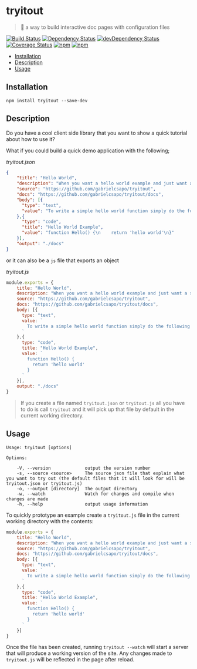 # tryitout

> 🎩 a way to build interactive doc pages with configuration files

[![Build Status](https://travis-ci.org/gabrielcsapo/tryitout.svg?branch=master)](https://travis-ci.org/gabrielcsapo/tryitout)
[![Dependency Status](https://david-dm.org/gabrielcsapo/tryitout.svg)](https://david-dm.org/gabrielcsapo/tryitout)
[![devDependency Status](https://david-dm.org/gabrielcsapo/tryitout/dev-status.svg)](https://david-dm.org/gabrielcsapo/tryitout#info=devDependencies)
[![Coverage Status](https://lcov-server.herokuapp.com/badge/github%2Ecom/gabrielcsapo/tryitout.svg)](https://lcov-server.herokuapp.com/coverage/github%2Ecom/gabrielcsapo/tryitout)
[![npm](https://img.shields.io/npm/dt/tryitout.svg?maxAge=2592000)]()
[![npm](https://img.shields.io/npm/dm/tryitout.svg?maxAge=2592000)]()


<!-- TOC depthFrom:2 depthTo:6 withLinks:1 updateOnSave:1 orderedList:0 -->

- [Installation](#installation)
- [Description](#description)
- [Usage](#usage)

<!-- /TOC -->

## Installation

```
npm install tryitout --save-dev
```

## Description

Do you have a cool client side library that you want to show a quick tutorial about how to use it?

What if you could build a quick demo application with the following;

_tryitout.json_
```json
{
    "title": "Hello World",
    "description": "When you want a hello world example and just want a simple example cli",
    "source": "https://github.com/gabrielcsapo/tryitout",
    "docs": "https://github.com/gabrielcsapo/tryitout/docs",
    "body": [{
      "type": "text",
      "value": "To write a simple hello world function simply do the following"
    },{
      "type": "code",
      "title": "Hello World Example",
      "value": "function Hello() {\n    return 'hello world'\n}"
    }],
    "output": "./docs"
}
```

or it can also be a `js` file that exports an object

_tryitout.js_
```js
module.exports = {
    title: "Hello World",
    description: "When you want a hello world example and just want a simple example cli",
    source: "https://github.com/gabrielcsapo/tryitout",
    docs: "https://github.com/gabrielcsapo/tryitout/docs",
    body: [{
      type: "text",
      value: `
        To write a simple hello world function simply do the following
      `
    },{
      type: "code",
      title: "Hello World Example",
      value: `
        function Hello() {
          return 'hello world'
        }
      `
    }],
    output: "./docs"
}
```

> If you create a file named `tryitout.json` or `tryitout.js` all you have to do is call `tryitout` and it will pick up that file by default in the current working directory.

## Usage

```
Usage: tryitout [options]

Options:

    -V, --version             output the version number
    -s, --source <source>     The source json file that explain what you want to try out (the default files that it will look for will be tryitout.json or tryitout.js)
    -o, --output [directory]  The output directory
    -w, --watch               Watch for changes and compile when changes are made
    -h, --help                output usage information
```

To quickly prototype an example create a `tryitout.js` file in the current working directory with the contents:

```js
module.exports = {
    title: "Hello World",
    description: "When you want a hello world example and just want a simple example cli",
    source: "https://github.com/gabrielcsapo/tryitout",
    docs: "https://github.com/gabrielcsapo/tryitout/docs",
    body: [{
      type: "text",
      value: `
        To write a simple hello world function simply do the following
      `
    },{
      type: "code",
      title: "Hello World Example",
      value: `
        function Hello() {
          return 'hello world'
        }
      `
    }]
}
```

Once the file has been created, running `tryitout --watch` will start a server that will produce a working version of the site. Any changes made to `tryitout.js` will be reflected in the page after reload.
